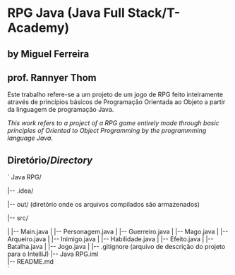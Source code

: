 # RPG Java (Java Full Stack/T-Academy)
## by Miguel Ferreira
## prof. Rannyer Thom

Este trabalho refere-se a um projeto de um jogo de RPG feito inteiramente através de princípios básicos de Programação Orientada ao Objeto a partir da linguagem de programação Java.

*This work refers to a project of a RPG game entirely made through basic principles of Oriented to Object Programming by the programmming language Java*.

## Diretório/*Directory*

`
Java RPG/  

|-- .idea/

|-- out/   (diretório onde os arquivos compilados são armazenados)

|-- src/

|   |-- Main.java
|   |-- Personagem.java
|   |-- Guerreiro.java
|   |-- Mago.java
|   |-- Arqueiro.java
|   |-- Inimigo.java
|   |-- Habilidade.java
|   |-- Efeito.java
|   |-- Batalha.java
|   |-- Jogo.java
|
|-- .gitignore (arquivo de descrição do projeto para o IntelliJ)
|-- Java RPG.iml   
|-- README.md   
`
